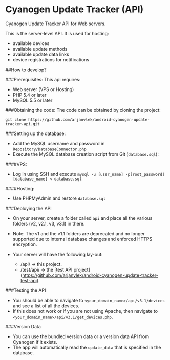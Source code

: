 # Cyanogen Update Tracker (API)
Cyanogen Update Tracker API for Web servers.

This is the server-level API. It is used for hosting:
- available devices
- available update methods
- available update data links
- device registrations for notifications

##How to develop?

###Prerequisites:
This api requires:
- Web server (VPS or Hosting)
- PHP 5.4 or later
- MySQL 5.5 or later

###Obtaining the code:
The code can be obtained by cloning the project:
```
git clone https://github.com/arjanvlek/android-cyanogen-update-tracker-api.git
```

###Setting up the database:
- Add the MySQL username and password in `Repository/DatabaseConnector.php` 
- Execute the MySQL database creation script from Git (`database.sql`):

####VPS:
- Log in using SSH and execute `mysql -u [user_name] -p[root_password] [database_name] < database.sql`

####Hosting:
- Use PHPMyAdmin and restore `database.sql`


###Deploying the API
- On your server, create a folder called `api` and place all the various folders (v2, v2.1, v3, v3.1) in there.
- Note: The v1 and the v1.1 folders are deprecated and no longer supported due to internal database changes and enforced HTTPS encryption.

- Your server will have the following lay-out:
    - /api/ -> this project.
    - /test/api/ -> the [test API project] (https://github.com/arjanvlek/android-cyanogen-update-tracker-test-api).

###Testing the API
- You should be able to navigate to `<your_domain_name>/api/v3.1/devices` and see a list of all the devices.
- If this does not work or if you are not using Apache, then navigate to `<your_domain_name>/api/v3.1/get_devices.php`.


###Version Data
- You can use the bundled version data or a version data API from Cyanogen if it exists.
- The app will automatically read the `update_data` that is specified in the database.

